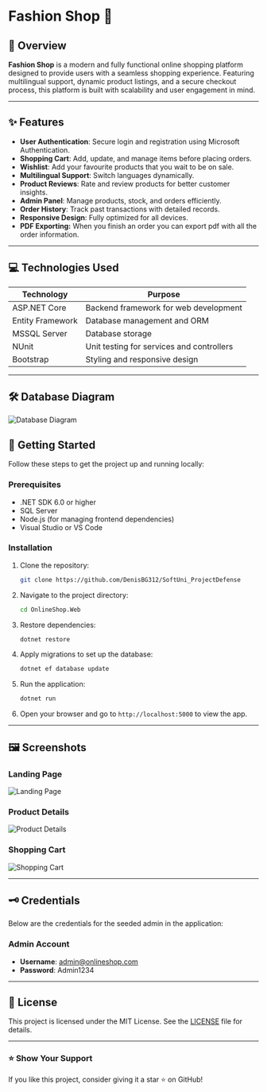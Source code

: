 # Fashion Shop 🛒

&#x20;&#x20;

## 🌟 Overview

**Fashion Shop** is a modern and fully functional online shopping platform designed to provide users with a seamless shopping experience. Featuring multilingual support, dynamic product listings, and a secure checkout process, this platform is built with scalability and user engagement in mind.

---

## ✨ Features

- **User Authentication**: Secure login and registration using Microsoft Authentication.
- **Shopping Cart**: Add, update, and manage items before placing orders.
- **Wishlist**: Add your favourite products that you wait to be on sale.
- **Multilingual Support**: Switch languages dynamically.
- **Product Reviews**: Rate and review products for better customer insights.
- **Admin Panel**: Manage products, stock, and orders efficiently.
- **Order History**: Track past transactions with detailed records.
- **Responsive Design**: Fully optimized for all devices.
- **PDF Exporting:** When you finish an order you can export pdf with all the order information.

---

## 💻 Technologies Used

| Technology       | Purpose                                   |
| ---------------- | ----------------------------------------- |
| ASP.NET Core     | Backend framework for web development     |
| Entity Framework | Database management and ORM               |
| MSSQL Server     | Database storage                          |
| NUnit            | Unit testing for services and controllers |
| Bootstrap        | Styling and responsive design             |

---

## 🛠️ Database Diagram
![Database Diagram](https://i.ibb.co/KwQCmhN/image.png)

## 🚀 Getting Started

Follow these steps to get the project up and running locally:

### Prerequisites

- .NET SDK 6.0 or higher
- SQL Server
- Node.js (for managing frontend dependencies)
- Visual Studio or VS Code

### Installation

1. Clone the repository:

   ```bash
   git clone https://github.com/DenisBG312/SoftUni_ProjectDefense
   ```

2. Navigate to the project directory:

   ```bash
   cd OnlineShop.Web
   ```

3. Restore dependencies:

   ```bash
   dotnet restore
   ```

4. Apply migrations to set up the database:

   ```bash
   dotnet ef database update
   ```

5. Run the application:

   ```bash
   dotnet run
   ```

6. Open your browser and go to `http://localhost:5000` to view the app.

---

## 🖼️ Screenshots

### Landing Page

![Landing Page](https://i.ibb.co/GpcgXn8/Landing-page.png)

### Product Details

![Product Details](https://i.ibb.co/phjvmyq/image.png)

### Shopping Cart

![Shopping Cart](https://i.ibb.co/Rck0HbW/image.png)

---

## 🗝️ Credentials

Below are the credentials for the seeded admin in the application:

### Admin Account

- **Username**: [admin@onlineshop.com](mailto\:admin@onlineshop.com)
- **Password**: Admin1234

---

## 📜 License

This project is licensed under the MIT License. See the [LICENSE](LICENSE) file for details.

---

### ⭐ Show Your Support

If you like this project, consider giving it a star ⭐ on GitHub!

